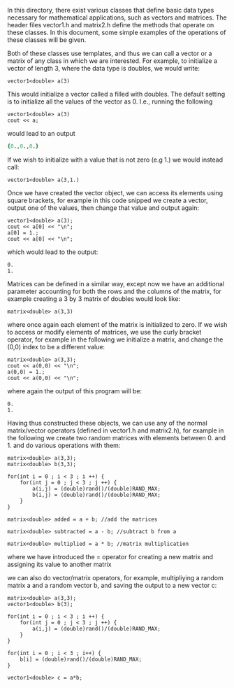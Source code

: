 In this directory, there exist various classes that define basic data types necessary for mathematical applications, such as vectors and matrices. The header files vector1.h and matrix2.h define the methods that operate on these classes. In this document, some simple examples of the operations of these classes will be given.

Both of these classes use templates, and thus we can call a vector or a matrix of any class in which we are interested. For example, to initialize a vector of length 3, where the data type is doubles, we would write:

```
vector1<double> a(3)
```
This would initialize a vector called a filled with doubles. The default setting is to initialize all the values of the vector as 0. I.e., running the following

```
vector1<double> a(3)
cout << a;
```
would lead to an output
```ruby
{0.,0.,0.}
```

If we wish to initialize with a value that is not zero (e.g 1.) we would instead call:

```
vector1<double> a(3,1.)
```

Once we have created the vector object, we can access its elements using square brackets, for example in this code snipped we create a vector, output one of the values, then change that value and output again:

```
vector1<double> a(3);
cout << a[0] << "\n";
a[0] = 1.;
cout << a[0] << "\n";
```

which would lead to the output:
```
0.
1.
```

Matrices can be defined in a similar way, except now we have an additional parameter accounting for both the rows and the columns of the matrix, for example creating a 3 by 3 matrix of doubles would look like:
```
matrix<double> a(3,3)
```

where once again each element of the matrix is initialized to zero. If we wish to access or modify elements of matrices, we use the curly bracket operator, for example in the following we initialize a matrix, and change the (0,0) index to be a different value:

```
matrix<double> a(3,3);
cout << a(0,0) << "\n";
a(0,0) = 1.;
cout << a(0,0) << "\n";
```

where again the output of this program will be:
```
0.
1.
```
Having thus constructed these objects, we can use any of the normal matrix/vector operators (defined in vector1.h and matrix2.h), for example in the following we create two random matrices with elements between 0. and 1. and do various operations with them:

```
matrix<double> a(3,3);
matrix<double> b(3,3);

for(int i = 0 ; i < 3 ; i ++) {
    for(int j = 0 ; j < 3 ; j ++) {
        a(i,j) = (double)rand()/(double)RAND_MAX;
        b(i,j) = (double)rand()/(double)RAND_MAX;
    }
}

matrix<double> added = a + b; //add the matrices

matrix<double> subtracted = a - b; //subtract b from a

matrix<double> multiplied = a * b; //matrix multiplication

```

where we have introduced the = operator for creating a new matrix and assigning its value to another matrix

we can also do vector/matrix operators, for example, multipliying a random matrix a and a random vector b, and saving the output to a new vector c:

```
matrix<double> a(3,3);
vector1<double> b(3);

for(int i = 0 ; i < 3 ; i ++) {
    for(int j = 0 ; j < 3 ; j ++) {
        a(i,j) = (double)rand()/(double)RAND_MAX;
    }
}

for(int i = 0 ; i < 3 ; i++) {
    b[i] = (double)rand()/(double)RAND_MAX;
}

vector1<double> c = a*b;

```
